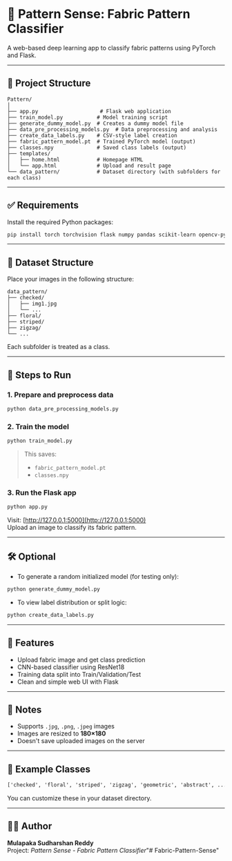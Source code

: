 # 🧵 Pattern Sense: Fabric Pattern Classifier

A web-based deep learning app to classify fabric patterns using PyTorch and Flask.

---

## 📁 Project Structure
```
Pattern/
│
├── app.py                    # Flask web application
├── train_model.py           # Model training script
├── generate_dummy_model.py  # Creates a dummy model file
├── data_pre_processing_models.py  # Data preprocessing and analysis
├── create_data_labels.py    # CSV-style label creation
├── fabric_pattern_model.pt  # Trained PyTorch model (output)
├── classes.npy              # Saved class labels (output)
├── templates/
│   ├── home.html            # Homepage HTML
│   └── app.html             # Upload and result page
└── data_pattern/            # Dataset directory (with subfolders for each class)
```

---

## ✅ Requirements

Install the required Python packages:

```bash
pip install torch torchvision flask numpy pandas scikit-learn opencv-python matplotlib seaborn
```

---

## 📸 Dataset Structure

Place your images in the following structure:

```
data_pattern/
├── checked/
│   ├── img1.jpg
│   └── ...
├── floral/
├── striped/
├── zigzag/
└── ...
```

Each subfolder is treated as a class.

---

## 🔧 Steps to Run

### 1. **Prepare and preprocess data**
```bash
python data_pre_processing_models.py
```

### 2. **Train the model**
```bash
python train_model.py
```

> This saves:
> - `fabric_pattern_model.pt`
> - `classes.npy`

### 3. **Run the Flask app**
```bash
python app.py
```

Visit: [http://127.0.0.1:5000](http://127.0.0.1:5000)  
Upload an image to classify its fabric pattern.

---

## 🛠 Optional

- To generate a random initialized model (for testing only):
```bash
python generate_dummy_model.py
```

- To view label distribution or split logic:
```bash
python create_data_labels.py
```

---

## 🚀 Features

- Upload fabric image and get class prediction
- CNN-based classifier using ResNet18
- Training data split into Train/Validation/Test
- Clean and simple web UI with Flask

---

## 📌 Notes

- Supports `.jpg`, `.png`, `.jpeg` images
- Images are resized to **180×180**
- Doesn't save uploaded images on the server

---

## 🧠 Example Classes

```txt
['checked', 'floral', 'striped', 'zigzag', 'geometric', 'abstract', ...]
```

You can customize these in your dataset directory.

---

## 👨‍💻 Author

**Mulapaka Sudharshan Reddy**  
Project: *Pattern Sense - Fabric Pattern Classifier*"# Fabric-Pattern-Sense" 
